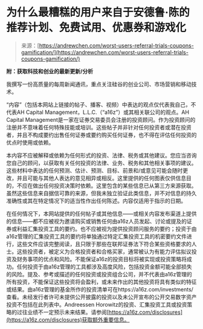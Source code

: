 <!--yml

分类：未分类

日期：2024-05-27 14:34:12

-->

# 为什么最糟糕的用户来自于安德鲁·陈的推荐计划、免费试用、优惠券和游戏化

> 来源：[https://andrewchen.com/worst-users-referral-trials-coupons-gamification/](https://andrewchen.com/worst-users-referral-trials-coupons-gamification/)

**附：获取科技和创业的最新更新/分析**

我撰写一份高质量的每周新闻通讯，重点关注硅谷的创业公司、市场营销和移动技术。

“内容”（包括本网站上链接的帖子、播客、视频）中表达的观点仅代表我自己，不代表AH Capital Management，L.L.C.（“a16z”）或其相关联公司的观点。AH Capital Management是一家在证券交易委员会注册的投资顾问。作为投资顾问的注册并不意味着任何特殊技能或培训。这些帖子并非针对任何投资者或潜在投资者，并且不构成要约出售任何证券或要约购买任何证券，也不得在评估任何投资的优点时使用或依赖。

本内容不应被解释或依赖为任何形式的投资、法律、税务或其他建议。您应当咨询您自己的顾问，以获取有关任何投资的法律、业务、税务和其他相关事项的建议。这些材料中表达的任何预测、估计、预测、目标、前景和/或意见可能会随时更改，并且可能与其他人表达的意见相异或相反。这里提供的任何图表仅供信息目的，不应在做出任何投资决策时依赖。这里包含的某些信息已从第三方来源获取。虽然这些信息来自据信可靠的来源，但我未独立验证此类信息，并不对信息的持久准确性或其在特定情况下的适当性作出任何陈述。内容仅适用于指示的日期。

在任何情况下，本网站提供的任何帖子或其他信息——或相关内容发布渠道上提供的信息——都不应被视为邀请购买或销售任何由a16z人员发起、讨论或提及的证券或利益汇集投资工具的要约。也不应被视为提供投资顾问服务的要约；投资于由a16z管理的汇集投资工具的要约将单独通过特定汇集投资工具的机密要约文件进行，这些文件应该完整阅读，且只限于那些在联邦证券法下符合某些资格要求的人士。这些投资者，被定义为合格投资者和合格买家，通常被认为有能力评估拟议投资及财务事项的优点和风险。不能保证a16z的投资目标将被实现或投资策略将成功。任何投资于由a16z管理的工具都涉及高度风险，包括投资金额可能全部损失的风险。提及、参考或描述的任何投资或投资组合公司，并不代表由a16z管理的所有投资，不能保证这些投资将会盈利，或未来作出的其他投资将具有类似的特征或结果。由a16z管理的基金所作的投资清单可在https://a16z.com/investments/查看。未经发行者许可未提供公开披露的投资以及未公开宣布的公开交易数字资产投资不包括在此列表中。Andreessen Horowitz的投资、汇集投资工具或投资策略的过往业绩不一定预示未来结果。请参阅[https://a16z.com/disclosures](https://a16z.com/disclosures)获取额外重要信息。
